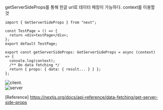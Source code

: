 getServerSideProps를 통해 한글 url로 데이터 페칭이 가능하다. 
context를 이용할 것

```tsx
import { GetServerSideProps } from "next";

const TestPage = () => {
  return <div>testPage</div>;
};
export default TestPage;

export const getServerSideProps: GetServerSideProps = async (context) => {
  console.log(context);
  /** Do data fetching */
  return { props: { data: { result... } } };
};

```

![client](https://eumericano.s3.ap-northeast-2.amazonaws.com/dev/%E1%84%92%E1%85%A1%E1%86%AB%E1%84%80%E1%85%B3%E1%86%AF+url+client.png "client").  
![server]([https://eumericano.s3.ap-northeast-2.amazonaws.com/dev/middleware.png](https://eumericano.s3.ap-northeast-2.amazonaws.com/dev/%E1%84%92%E1%85%A1%E1%86%AB%E1%84%80%E1%85%B3%E1%86%AF+url+%E1%84%8F%E1%85%A9%E1%86%AB%E1%84%89%E1%85%A9%E1%86%AF.png) "server")


[Reference] https://nextjs.org/docs/api-reference/data-fetching/get-server-side-props
